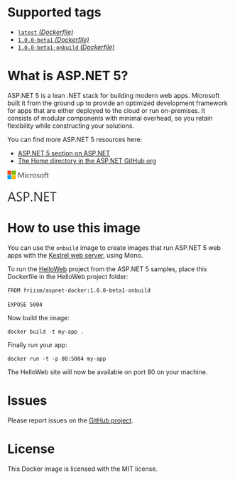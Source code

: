# Supported tags

* [`latest` _(Dockerfile)_](1.0.0-beta1/Dockerfile)
* [`1.0.0-beta1` _(Dockerfile)_](1.0.0-beta1/Dockerfile)
* [`1.0.0-beta1-onbuild` _(Dockerfile)_](1.0.0-beta1/onbuild/Dockerfile)

# What is ASP.NET 5?

ASP.NET 5 is a lean .NET stack for building modern web apps. Microsoft built it from the ground up to provide an optimized development framework for apps that are either deployed to the cloud or run on-premises. It consists of modular components with minimal overhead, so you retain flexibility while constructing your solutions.

You can find more ASP.NET 5 resources here:

 * [ASP.NET 5 section on ASP.NET](http://www.asp.net/vnext)
 * [The Home directory in the ASP.NET GitHub org](https://github.com/aspnet/Home/)

![logo](https://github.com/friism/aspnet-docker/raw/master/logo.png)

# How to use this image

You can use the `onbuild` image to create images that run ASP.NET 5 web apps with the [Kestrel web server](https://github.com/aspnet/KestrelHttpServer), using Mono.

To run the [HelloWeb](https://github.com/aspnet/Home/tree/master/samples/HelloWeb) project from the ASP.NET 5 samples, place this Dockerfile in the HelloWeb project folder:

    FROM friism/aspnet-docker:1.0.0-beta1-onbuild

    EXPOSE 5004

Now build the image:

    docker build -t my-app .

Finally run your app:

    docker run -t -p 80:5004 my-app

The HelloWeb site will now be available on port 80 on your machine.

# Issues

Please report issues on the [GitHub project](https://github.com/friism/aspnet-docker).

# License

This Docker image is licensed with the MIT license.
